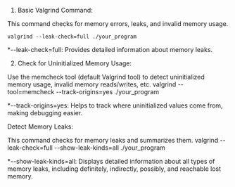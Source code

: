 1. Basic Valgrind Command:

This command checks for memory errors, leaks, and invalid memory usage.

    valgrind --leak-check=full ./your_program

*--leak-check=full: Provides detailed information about memory leaks.

2. Check for Uninitialized Memory Usage:

Use the memcheck tool (default Valgrind tool) to detect uninitialized memory usage, invalid memory reads/writes, etc.
    valgrind --tool=memcheck --track-origins=yes ./your_program

*--track-origins=yes: Helps to track where uninitialized values come from, making debugging easier.


Detect Memory Leaks:

This command checks for memory leaks and summarizes them.
    valgrind --leak-check=full --show-leak-kinds=all ./your_program

*--show-leak-kinds=all: Displays detailed information about all types of memory leaks, including definitely, indirectly, possibly, and reachable lost memory.

